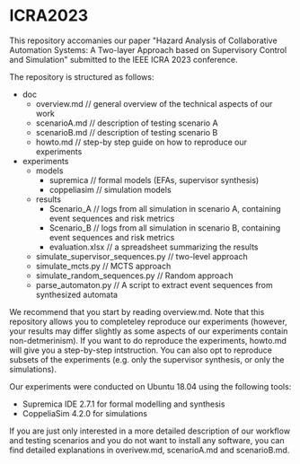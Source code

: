 # ICRA2023

This repository accomanies our paper "Hazard Analysis of Collaborative Automation Systems: A Two-layer Approach based on Supervisory Control and Simulation" submitted to the IEEE ICRA 2023 conference.

The repository is structured as follows:
- doc
  - overview.md // general overview of the technical aspects of our work
  - scenarioA.md // description of testing scenario A
  - scenarioB.md // description of testing scenario B
  - howto.md // step-by step guide on how to reproduce our experiments
- experiments
  - models
    - supremica // formal models (EFAs, supervisor synthesis)
    - coppeliasim // simulation models
  - results
    - Scenario_A // logs from all simulation in scenario A, containing event sequences and risk metrics
    - Scenario_B // logs from all simulation in scenario B, containing event sequences and risk metrics
    - evaluation.xlsx // a spreadsheet summarizing the results
  - simulate_supervisor_sequences.py // two-level approach
  - simulate_mcts.py // MCTS approach 
  - simulate_random_sequences.py // Random approach
  - parse_automaton.py // A script to extract event sequences from synthesized automata
    
We recommend that you start by reading overview.md. Note that this repository allows you to completeley reproduce our experiments (however, your results may differ slightly as some aspects of our experiments contain non-detmerinism). If you want to do reproduce the experiments, howto.md will give you a step-by-step intstruction. You can also opt to reproduce subsets of the experiments (e.g. only the supervisor synthesis, or only the simulations).

Our experiments were conducted on Ubuntu 18.04 using the following tools:
- Supremica IDE 2.7.1 for formal modelling and synthesis
- CoppeliaSim 4.2.0 for simulations

If you are just only interested in a more detailed description of our workflow and testing scenarios and you do not want to install any software, you can find detailed explanations in overivew.md, scenarioA.md and scenarioB.md.
